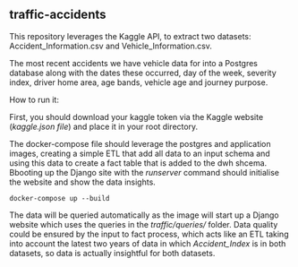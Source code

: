 ## traffic-accidents

This repository leverages the Kaggle API, to extract two datasets: Accident_Information.csv and Vehicle_Information.csv.

The most recent accidents we have vehicle data for into a Postgres database along with the dates
these occurred, day of the week, severity index, driver home area, age bands, vehicle age and journey
purpose.

How to run it:

First, you should download your kaggle token via the Kaggle website (*kaggle.json file*) and place it in your root directory.

The docker-compose file should leverage the postgres and application images, creating a simple ETL that add all data to an input schema and using this data to create a fact table that is added to the dwh shcema. 
Bbooting up the Django site with the *runserver* command should initialise the website and show the data insights.

`docker-compose up --build`

The data will be queried automatically as the image will start up a Django website which uses the queries in the *traffic/queries/* folder.
Data quality could be ensured by the input to fact process, which acts like an ETL taking into account the latest two years of data in which *Accident_Index* is in both datasets, so data is actually insightful for both datasets.